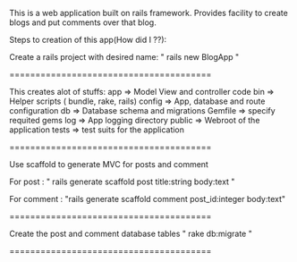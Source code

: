 This is a web application built on rails framework. Provides facility to create
blogs and put comments over that blog.

Steps to creation of this app(How did I ??):

Create a rails project with desired name:
 " rails new BlogApp "

=======================================

This creates alot of stuffs:
app => Model View and controller code
bin => Helper scripts ( bundle, rake, rails)
config => App, database and route configuration
db => Database schema and migrations
Gemfile => specify requited gems
log => App logging directory
public => Webroot of the application
tests => test suits for the application

=======================================

Use scaffold to generate MVC for posts and comment

For post : " rails generate scaffold post title:string body:text "

For comment : "rails generate scaffold comment post_id:integer body:text"

=======================================

Create the post and comment database tables
" rake db:migrate "

=======================================
